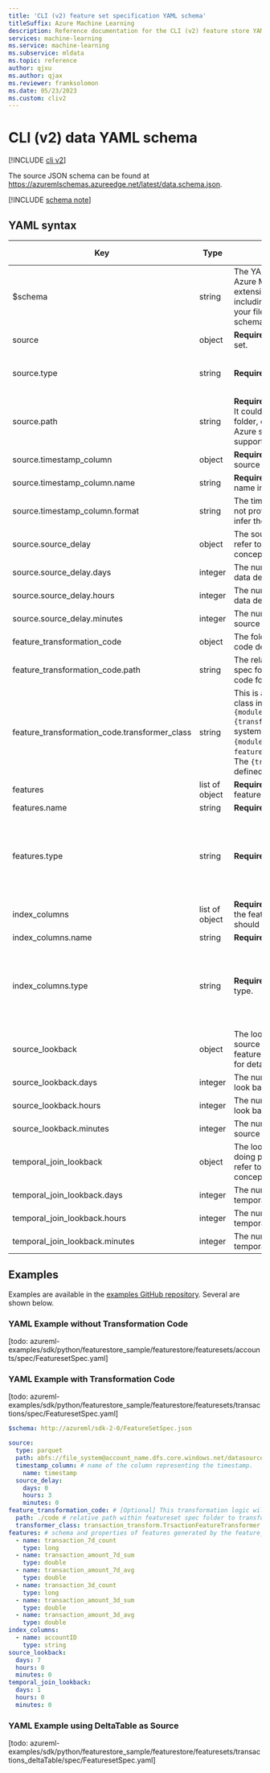 ```yaml
---
title: 'CLI (v2) feature set specification YAML schema'
titleSuffix: Azure Machine Learning
description: Reference documentation for the CLI (v2) feature store YAML schema.
services: machine-learning
ms.service: machine-learning
ms.subservice: mldata
ms.topic: reference
author: qjxu
ms.author: qjax
ms.reviewer: franksolomon
ms.date: 05/23/2023
ms.custom: cliv2
---
```


# CLI (v2) data YAML schema

[!INCLUDE [cli v2](../../includes/machine-learning-cli-v2.md)]

The source JSON schema can be found at https://azuremlschemas.azureedge.net/latest/data.schema.json.



[!INCLUDE [schema note](../../includes/machine-learning-preview-old-json-schema-note.md)]

## YAML syntax


| Key                                                   | Type   | Description                                                                                                                                                                                                                                                       | Allowed values                                                  | Default value |
|-------------------------------------------------------|--------|-------------------------------------------------------------------------------------------------------------------------------------------------------------------------------------------------------------------------------------------------------------------|-----------------------------------------------------------------|---------------|
| $schema                                               | string | The YAML schema. If you use the Azure Machine Learning VS Code extension to author the YAML file, including $schema at the top of your file enables you to invoke schema and resource completions.                                                                |                                                                 |               |
| source | object | **Required.** Data source for feature set.                                                                                                                                                                                                                        |                                                                 | |
| source.type | string | **Required.** Type of data source.                                                                                                                                                                                                                                | mltable, csv, parquet, deltaTable                                         | |
| source.path | string | **Required.** Path of the data source. It could be a path to a single file, a folder, or path with wildcard. Only Azure storage and ABFS schema is supported.                                                                                                     |                                                                 | |
| source.timestamp_column | object | **Required.** Timestamp column in source data.                                                                                                                                                                                                                    |                                                                 | |
| source.timestamp_column.name | string | **Required.** The timestamp column name in source data.                                                                                                                                                                                                           |                                                                 | |
| source.timestamp_column.format | string | The timestamp column format. If not provided, leverage Spark to infer the timestamp value.                                                                                                                                                                        |                                                                 | |
| source.source_delay| object | The source data delay. Please refer to [todo: feature-retrieval-concept-todo] for detail.                                                                                                                                                                         |                                                                 | |
| source.source_delay.days | integer | The number of days of the source data delay.                                                                                                                                                                                                                      |                                                                 | |
| source.source_delay.hours | integer | The number of hours of the source data delay.                                                                                                                                                                                                                     |                                                                 | |
| source.source_delay.minutes | integer | The number of minutes of the source data delay.                                                                                                                                                                                                                   |                                                                 | |
| feature_transformation_code | object         | The folder where transformation code definition is located.                                                                                                                                                                                                       |                                                                 | |
| feature_transformation_code.path | string | The relative path within featureset spec folder to find the transformer code folder.                                                                                                                                                                              |                                                                 | |
| feature_transformation_code.transformer_class | string | This is a spark ml transformer class in the format of `{module_name}.{transformer_class_name}`. The system expects to find a `{module_name}.py` file under the `feature_transformation_code.path`. The `{transformer_class_name}` is defined in this python file. |                                                                 | |
| features | list of object | **Required.** The features for this feature set.                                                                                                                                                                                                                  |                                                                 | |
| features.name | string | **Required.** The feature name.                                                                                                                                                                                                                                   |                                                                 | |
| features.type| string | **Required.** The feature data type.                                                                                                                                                                                                                              | string, integer, long, float, double, binary, datetime, boolean | |
| index_columns | list of object | **Required.** The index columns for the features. The source data should contain these columns.                                                                                                                                                                   |                                                                 | |
| index_columns.name| string | **Required.** The index column name.                                                                                                                                                                                                                              |                                                                 | |
| index_columns.type | string | **Required.** The index column data type.                                                                                                                                                                                                                         | string, integer, long, float, double, binary, datetime, boolean | |
| source_lookback | object | The look back time window for source data. Please refer to [todo: feature-retrieval-concept-todo] for detail.                                                                                                                                                     |                                                                 | |
| source_lookback.days | integer | The number of days of the source look back.                                                                                                                                                                                                                       |                                                                 | |
| source_lookback.hours | integer | The number of hours of the source look back.                                                                                                                                                                                                                      |                                                                 | |
| source_lookback.minutes | integer | The number of minutes of the source look back.                                                                                                                                                                                                                    |                                                                 | |
| temporal_join_lookback| object | The look back time window when doing point-of-time join. Please refer to [todo: feature-retrieval-concept-todo] for detail.                                                                                                                                       |                                                                 | |
| temporal_join_lookback.days | integer | The number of days of the temporal join lookback.                                                                                                                                                                                                                 |                                                                 | |
| temporal_join_lookback.hours | integer | The number of hours of the temporal join lookback.                                                                                                                                                                                                                |                                                                 | |
| temporal_join_lookback.minutes | integer | The number of minutes of the temporal join lookback.                                                                                                                                                                                                              |                                                                 | |

## Examples

Examples are available in the [examples GitHub repository](./examples). Several are shown below.

### YAML Example without Transformation Code
[todo: azureml-examples/sdk/python/featurestore_sample/featurestore/featuresets/accounts/spec/FeaturesetSpec.yaml]

### YAML Example with Transformation Code
[todo: azureml-examples/sdk/python/featurestore_sample/featurestore/featuresets/transactions/spec/FeaturesetSpec.yaml]

```yaml
$schema: http://azureml/sdk-2-0/FeatureSetSpec.json

source:
  type: parquet
  path: abfs://file_system@account_name.dfs.core.windows.net/datasources/transactions-source/*.parquet
  timestamp_column: # name of the column representing the timestamp.
    name: timestamp
  source_delay:
    days: 0
    hours: 3
    minutes: 0
feature_transformation_code: # [Optional] This transformation logic will be applied on the source to generate features defined in featureset
  path: ./code # relative path within featureset spec folder to transformation code
  transformer_class: transaction_transform.TrsactionFeatureTransformer # a spark ml transformer class, format: {module_name}.{transformer_class_name}
features: # schema and properties of features generated by the feature_transformation_code
  - name: transaction_7d_count
    type: long
  - name: transaction_amount_7d_sum
    type: double
  - name: transaction_amount_7d_avg
    type: double
  - name: transaction_3d_count
    type: long
  - name: transaction_amount_3d_sum
    type: double
  - name: transaction_amount_3d_avg
    type: double
index_columns:
  - name: accountID
    type: string
source_lookback:
  days: 7
  hours: 0
  minutes: 0
temporal_join_lookback:
  days: 1
  hours: 0
  minutes: 0
```

### YAML Example using DeltaTable as Source
[todo: azureml-examples/sdk/python/featurestore_sample/featurestore/featuresets/transactions_deltaTable/spec/FeaturesetSpec.yaml]